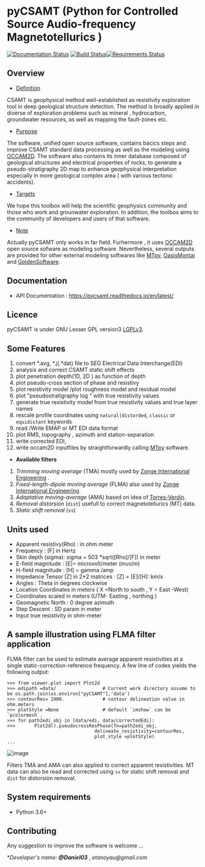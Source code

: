 # pyCSAMT (Python  for Controlled Source Audio-frequency Magnetotellurics )
[![Documentation Status](https://readthedocs.org/projects/pycsamt/badge/?version=latest)](https://pycsamt.readthedocs.io/en/latest/?badge=latest) [![Build Status](https://travis-ci.com/WEgeophysics/pyCSAMT.svg?branch=master)](https://travis-ci.com/WEgeophysics/pyCSAMT)[![Requirements Status](https://requires.io/github/pytest-dev/pytest-cov/requirements.svg?branch=master)](https://requires.io/github/pytest-dev/pytest-cov/requirements/?branch=master)
     


## Overview 

* [Definition](#Definition)

CSAMT is geophysical method well-established  as resistivity exploration 
tool in deep geological structure detection. The method is broadly applied in  diverse of exploration problems such as mineral , hydrocarbon,  groundwater resources, 
as well as mapping the fault-zones etc. 

* [Purpose](#Purpose)

The software, unified open source software, contains bacics steps and improve CSAMT standard data processing as well as the modeling using [OCCAM2D](https://marineemlab.ucsd.edu/Projects/Occam/index.html).
The software also contains its inner database composed of geological structures and electrical properties of rocks, to generate  a pseudo-stratigraphy 2D map to enhance geophysical interpretation especially in more geological complex area ( with various tectonic accidents). 

* [Targets](#Targets)

We hope this toolbox will help  the scientific geophysics community and those who work and grounwater exploration. In addition,  the toolbox aims  to the community of 
developers and users of that software.

 * [Note](#Note)
 
Actually pyCSAMT only works  in far field. Furhermore , it uses [OCCAM2D](https://marineemlab.ucsd.edu/Projects/Occam/index.html) open source sofware as modeling software. Nevertheless,
several  outputs are provided for other external modeling softwares like [MTpy](https://github.com/MTgeophysics/mtpy), [OasisMontaj](http://updates.geosoft.com/downloads/files/how-to-guides/Oasis_montaj_Gridding.pdf)
and [GoldenSoftware](https://www.goldensoftware.com/products/surfer).

## Documentation 
* API Documentation  : https://pycsamt.readthedocs.io/en/latest/

## Licence 
pyCSAMT is under GNU Lesser GPL version3 [LGPLv3](https://github.com/03-Daniel/pyCSAMT/blob/master/LICENSE.md).

## Some Features 
1. convert *.avg, *.j(.*dat) file  to SEG Electrical Data Interchange(EDI)
2. analysis and correct CSAMT static shift effects 
3. plot penetration depth(1D, 2D ) as function of depth 
4. plot pseudo-cross section of phase and  resistivy 
4. plot resistivity model /plot roughness model and residual model 
5. plot "pseudostratigraphy log " with true resistivity values 
6. generate true resistivity model from true resistivity values and true layer names 
7. rescale profile coordinates using  `natural|distorded`, `classic` or `equidistant` keywords 
8. read /Write  EMAP or MT EDI data format 
9. plot RMS, topography , azimuth and station-separation 
10. write corrected EDI,
11. write occam2D inputfiles by straightforwardly calling [MTpy](https://github.com/MTgeophysics/mtpy.git) software. 

* **Available filters**
1. *Trimming moving average* (TMA) mostly used by [Zonge International Engineering](http://zonge.com/) .
2. *Fixed-length-dipole moving average* (FLMA) also used by [Zonge International Engineering](https://zonge.com.au/).
3. *Adaptative moving-average* (AMA) based on idea of [Torres-Verdin](https://sci-hub.se/http://dx.doi.org/10.1190/1.1443273).
4. *Removal distorsion* (`dist`) usefull to correct magnetotellurics (MT) data. 
5. *Static shift removal* (`ss`) 

## Units used    
* Apparent resistivy(Rho) : in ohm.meter 
* Frequency : [F] in Hertz 
* Skin depth (sigma):  sigma  = 503 *sqrt([Rho]/[F]) in meter  
* E-field magnitude : [E]=  microvolt/meter (muv/m)
* H-field magnitude : [H] =  gamma /amp 
* Impedance Tensor [Z] in 2*2 matrices : [Z] = [E]/[H]:  km/s
* Angles : Theta in degrees clockwise 
* Location Coordinates in meters ( X =North to south , Y = East -West)
* Coordinates scaled in meters (UTM- Easting , northing )
* Geomagnetic North : 0 degree azimuth 
* Step Descent : SD param  in meter 
* Input true resistivity in ohm-meter

## A sample illustration using FLMA filter application 
FLMA filter can be used  to estimate average apparent resistivities at a single static-correction-reference frequency.
A  few line of codes yields the following output: 
```
>>> from viewer.plot import Plot2d
>>> edipath =data/                 # Current work directory assume to be os.path.join(os.environ["pyCSAMT"],'data')
>>> contourRes= 1000.              # contour delineation value in ohm.meters 
>>> plotStyle =None                # default `imshow` can be `pcolormesh`.
>>> for path2edi_obj in [data/edi, data/correctedEdi]:
>>>       Plot2d().pseudocrossResPhase(fn=path2edi_obj, 
                                delineate_resistivity=contourRes,
                                plot_style =plotStyle)
...
```
![image](https://user-images.githubusercontent.com/59920007/111862592-33f6af00-8991-11eb-994d-43039d2345bb.png)

Filters TMA  and AMA  can also applied to correct apparent resistivities. MT data can also be read and corrected using  `ss` for static shift removal and `dist` for distorsion removal.

## System requirements 
* Python 3.6+ 

## Contributing 
Any suggestion to improve the software is welcome ...


*_Developer's name:_ ***@Daniel03*** , _etanoyau@gmail.com_
